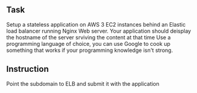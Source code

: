 ## Task
Setup a stateless application on AWS 3 EC2 instances behind an Elastic load balancer running Nginx Web server.
Your application should deisplay the hostname of the server srviving the content at that time
Use a programming language of choice, you can use Google to cook up something that works if your programming knowledge isn't strong.
## Instruction
Point the subdomain to ELB and submit it with the application
